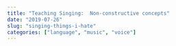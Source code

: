 ```yaml
---
title: "Teaching Singing:  Non-constructive concepts"
date: "2019-07-26"
slug: "singing-things-i-hate"
categories: ["language", "music", "voice"]
---
```


